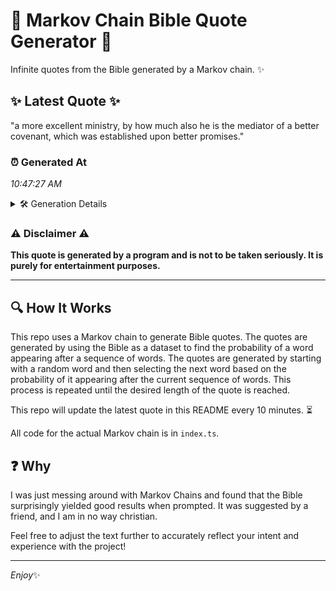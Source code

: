 # 📖 Markov Chain Bible Quote Generator 📖

Infinite quotes from the Bible generated by a Markov chain. ✨

## ✨ Latest Quote ✨
"a more excellent ministry, by how much also he is the mediator of a better covenant, which was established upon better promises."

### ⏰ Generated At
*10:47:27 AM*

<details>
    <summary>🛠️ Generation Details</summary>
    <p>
        <strong>🌱 Seed:</strong> a<br>
        <strong>🔄 Iterations:</strong> 21<br>
        <strong>📜 Context History:</strong><br>[ a ]: more<br>[ a, more ]: excellent<br>[ a, more, excellent ]: ministry,<br>[ a, more, excellent, ministry, ]: by<br>[ a, more, excellent, ministry,, by ]: how<br>[ a, more, excellent, ministry,, by, how ]: much<br>[ more, excellent, ministry,, by, how, much ]: also<br>[ excellent, ministry,, by, how, much, also ]: he<br>[ ministry,, by, how, much, also, he ]: is<br>[ by, how, much, also, he, is ]: the<br>[ how, much, also, he, is, the ]: mediator<br>[ much, also, he, is, the, mediator ]: of<br>[ also, he, is, the, mediator, of ]: a<br>[ he, is, the, mediator, of, a ]: better<br>[ is, the, mediator, of, a, better ]: covenant,<br>[ the, mediator, of, a, better, covenant, ]: which<br>[ mediator, of, a, better, covenant,, which ]: was<br>[ of, a, better, covenant,, which, was ]: established<br>[ a, better, covenant,, which, was, established ]: upon<br>[ better, covenant,, which, was, established, upon ]: better<br>[ covenant,, which, was, established, upon, better ]: promises.<br>
    </p>
</details>

### ⚠️ Disclaimer ⚠️
**This quote is generated by a program and is not to be taken seriously. It is purely for entertainment purposes.**

---

## 🔍 How It Works

This repo uses a Markov chain to generate Bible quotes. The quotes are generated by using the Bible as a dataset to find the probability of a word appearing after a sequence of words. The quotes are generated by starting with a random word and then selecting the next word based on the probability of it appearing after the current sequence of words. This process is repeated until the desired length of the quote is reached.

This repo will update the latest quote in this README every 10 minutes. ⏳

All code for the actual Markov chain is in `index.ts`.

## ❓ Why

I was just messing around with Markov Chains and found that the Bible surprisingly yielded good results when prompted. 
It was suggested by a friend, and I am in no way christian.

Feel free to adjust the text further to accurately reflect your intent and experience with the project!

---

*Enjoy*✨

